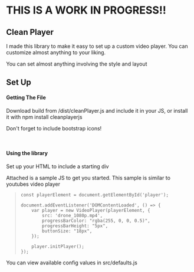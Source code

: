 <h1>THIS IS A WORK IN PROGRESS!!</h1>
<h2>Clean Player</h2>
<article>
  <p>I made this library to make it easy to set up a custom video player. You can customize almost anything to your liking.</p>
  <p>You can set almost anything involving the style and layout</p>
</article>

<h2>Set Up</h2>
<article>
  <h4>Getting The File</h4>
  <p>Download build from /dist/cleanPlayer.js and include it in your JS, or install it with npm install cleanplayerjs</p>
  <p>Don't forget to include bootstrap icons!</p>
  <br/>
  <h4>Using the library</h4>
  <p>Set up your HTML to include a starting div</p>
  
  <p>Attached is a sample JS to get you started. This sample is similar to youtubes video player</p>
  <blockquote>
    
    const playerElement = document.getElementById('player');
    
    document.addEventListener('DOMContentLoaded', () => {
        var player = new VideoPlayer(playerElement, {
            src: 'drone_1080p.mp4',
            progressBarColor: "rgba(255, 0, 0, 0.5)",
            progressBarHeight: "5px",
            buttonSize: "18px",
        });
    
        player.initPlayer();
    });
  </blockquote>

  <p>You can view available config values in src/defaults.js</p>
</article>
